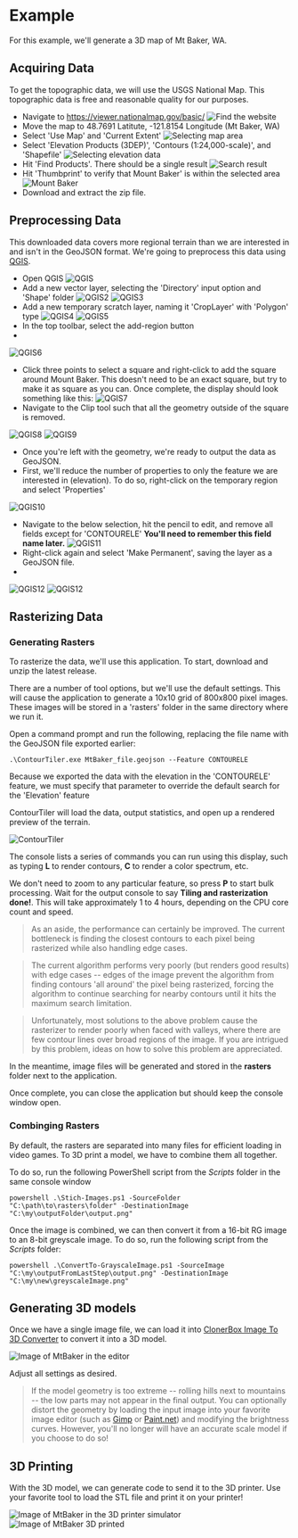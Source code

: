 # Example
For this example, we'll generate a 3D map of Mt Baker, WA.

## Acquiring Data
To get the topographic data, we will use the USGS National Map.
This topographic data is free and reasonable quality for our purposes.

* Navigate to https://viewer.nationalmap.gov/basic/
![Find the website](./E1.PNG)
* Move the map to 48.7691 Latitute, -121.8154 Longitude (Mt Baker, WA)
* Select 'Use Map' and 'Current Extent'
![Selecting map area](./E3.PNG)
* Select 'Elevation Products (3DEP)', 'Contours (1:24,000-scale)', and 'Shapefile'
![Selecting elevation data](./E2.PNG)
* Hit 'Find Products'. There should be a single result
![Search result](./E4.PNG)
* Hit 'Thumbprint' to verify that Mount Baker' is within the selected area
![Mount Baker](./E5.PNG)
* Download and extract the zip file.

## Preprocessing Data
This downloaded data covers more regional terrain than we are interested in and isn't in the GeoJSON format. We're going to preprocess this data using [QGIS](https://qgis.org/en/site/index.html).

* Open QGIS
![QGIS](./E6.PNG)
* Add a new vector layer, selecting the 'Directory' input option and 'Shape' folder
![QGIS2](./E7.PNG)
![QGIS3](./E8.PNG)
* Add a new temporary scratch layer, naming it 'CropLayer' with 'Polygon' type
![QGIS4](./E9.PNG)
![QGIS5](./E10.PNG)
* In the top toolbar, select the add-region button
* 
![QGIS6](./E11.PNG)
* Click three points to select a square and right-click to add the square around Mount Baker. This doesn't need to be an exact square, but try to make it as square as you can. Once complete, the display should look something like this:
![QGIS7](./E12.PNG)
* Navigate to the Clip tool such that all the geometry outside of the square is removed.

![QGIS8](./E13.PNG)
![QGIS9](./E14.PNG)
* Once you're left with the geometry, we're ready to output the data as GeoJSON.
* First, we'll reduce the number of properties to only the feature we are interested in (elevation). To do so, right-click on the temporary region and select 'Properties'

![QGIS10](./E14.1.PNG)
* Navigate to the below selection, hit the pencil to edit, and remove all fields except for 'CONTOURELE' **You'll need to remember this field name later.**
![QGIS11](./E14.2.PNG)
* Right-click again and select 'Make Permanent', saving the layer as a GeoJSON file.
* 
![QGIS12](./E15.PNG)
![QGIS12](./E16.PNG)

## Rasterizing Data
### Generating Rasters
To rasterize the data, we'll use this application. To start, download and unzip the latest release.

There are a number of tool options, but we'll use the default settings. This will cause the application to generate a 10x10 grid of 800x800 pixel images. These images will be stored in a 'rasters' folder in the same directory where we run it.

Open a command prompt and run the following, replacing the file name with the GeoJSON file exported earlier:
    
    .\ContourTiler.exe MtBaker_file.geojson --Feature CONTOURELE
    
Because we exported the data with the elevation in the 'CONTOURELE' feature, we must specify that parameter to override the default search for the 'Elevation' feature

ContourTiler will load the data, output statistics, and open up a rendered preview of the terrain.

![ContourTiler](./C1.PNG)

The console lists a series of commands you can run using this display, such as typing **L** to render contours, **C** to render a color spectrum, etc.

We don't need to zoom to any particular feature, so press **P** to start bulk processing. Wait for the output console to say **Tiling and rasterization done!**. This will take approximately 1 to 4 hours, depending on the CPU core count and speed.

> As an aside, the performance can certainly be improved. The current bottleneck is finding the closest contours to each pixel being rasterized while also handling edge cases.

> The current algorithm performs very poorly (but renders good results) with edge cases -- edges of the image prevent the algorithm from finding contours 'all around' the pixel being rasterized, forcing the algorithm to continue searching for nearby contours until it hits the maximum search limitation.

> Unfortunately, most solutions to the above problem cause the rasterizer to render poorly when faced with valleys, where there are few contour lines over broad regions of the image. If you are intrigued by this problem, ideas on how to solve this problem are appreciated.

In the meantime, image files will be generated and stored in the **rasters** folder next to the application.

Once complete, you can close the application but should keep the console window open.

### Combinging Rasters
By default, the rasters are separated into many files for efficient loading in video games. To 3D print a model, we have to combine them all together.

To do so, run the following PowerShell script from the *Scripts* folder in the same console window

    powershell .\Stich-Images.ps1 -SourceFolder "C:\path\to\rasters\folder" -DestinationImage "C:\my\outputFolder\output.png"
    
Once the image is combined, we can then convert it from a 16-bit RG image to an 8-bit greyscale image. To do so, run the following script from the *Scripts* folder:

    powershell .\ConvertTo-GrayscaleImage.ps1 -SourceImage "C:\my\outputFromLastStep\output.png" -DestinationImage "C:\my\new\greyscaleImage.png"

## Generating 3D models
Once we have a single image file, we can load it into [ClonerBox Image To 3D Converter](http://clonerbox.com/image_3D_converter.php) to convert it into a 3D model.

![Image of MtBaker in the editor](./C2.PNG)

Adjust all settings as desired.

> If the model geometry is too extreme -- rolling hills next to mountains -- the low parts may not appear in the final output. You can optionally distort the geometry by loading the input image into your favorite image editor (such as [Gimp](https://www.gimp.org/) or [Paint.net](https://www.getpaint.net/index.html)) and modifying the brightness curves. However, you'll no longer will have an accurate scale model if you choose to do so!

## 3D Printing
With the 3D model, we can generate code to send it to the 3D printer. Use your favorite tool to load the STL file and print it on your printer!

![Image of MtBaker in the 3D printer simulator](./C3.PNG)
![Image of MtBaker 3D printed](./C4.PNG)